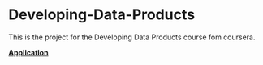 # Developing-Data-Products
This is the project for the Developing Data Products course fom coursera.

**[Application](https://meuyeah.shinyapps.io/developing/)**

